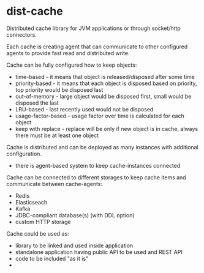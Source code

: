 # dist-cache
Distributed cache library for JVM applications or through socket/http connectors.

Each cache is creating agent that can communicate to other configured agents to provide fast read and distributed write.

Cache can be fully configured how to keep objects: 
- time-based - it means that object is released/disposed after some time
- priority-based - it means that each object is disposed based on priority, top priority would be disposed last
- out-of-memory - large object would be disposed first, small would be disposed the last
- LRU-based - last recently used would not be disposed
- usage-factor-based - usage factor over time is calculated for each object
- keep with replace - replace will be only if new object is in cache, always there must be at least one object

Cache is distributed and can be deployed as many instances with additional configuration.
- there is agent-based system to keep cache-instances connected

Cache can be connected to different storages to keep cache items and communicate between cache-agents:
- Redis
- Elasticseach
- Kafka
- JDBC-compliant database(s) (with DDL option)
- custom HTTP storage

Cache could be used as:
- library to be linked and used inside application
- standalone application having public API to be used and REST API
- code to be included "as it is"
-
